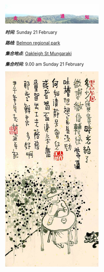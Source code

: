 ![skyline](_images/skyline2.png)

***时间***: Sunday 21 February

***路线***: [Belmon regional park](http://tracks.org.nz/track/show/110)

***集合地点***: [Oakleigh St Mungaraki](https://goo.gl/IMn8wK)

***集合时间***: 9.00 am Sunday 21 February



![laoshu0219a](_images/laoshu0219a.jpg)

